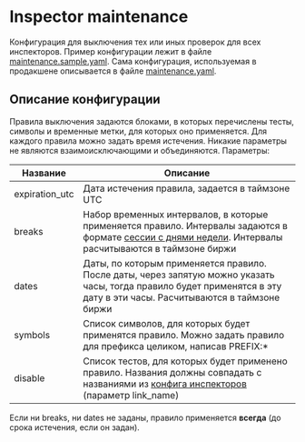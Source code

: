 # Inspector maintenance

Конфигурация для выключения тех или иных проверок для всех инспекторов. Пример конфигурации лежит в файле [maintenance.sample.yaml](https://xgit.tradingview.com/tv/inspector-maintenance/blob/master/maintenance.sample.yaml). Сама конфигурация, используемая в продакшене описывается в файле [maintenance.yaml](https://xgit.tradingview.com/tv/inspector-maintenance/blob/master/maintenance.yaml).

## Описание конфигурации

Правила выключения задаются блоками, в которых перечислены тесты, символы и временные метки, для которых оно применяется. Для каждого правила можно задать время истечения. Никакие параметры не являются взаимоисключающими и объединяются.
Параметры:

|Название|Описание|
|----|----|
|expiration_utc|Дата истечения правила, задается в таймзоне UTC|
|breaks|Набор временных интервалов, в которые применяется правило. Интервалы задаются в формате [сессии с днями недели](https://xwiki.tradingview.com/display/tss/Session+Specification#SessionSpecification-%D0%A1%D0%B5%D1%81%D1%81%D0%B8%D1%8F%D1%81%D1%83%D0%BA%D0%B0%D0%B7%D0%B0%D0%BD%D0%B8%D0%B5%D0%BC%D0%B4%D0%BD%D0%B5%D0%B9%D0%BD%D0%B5%D0%B4%D0%B5%D0%BB%D0%B8%281%D0%B2%D0%BE%D1%81%D0%BA%D1%80%D0%B5%D1%81%D0%B5%D0%BD%D1%8C%D0%B5%2C2%D0%BF%D0%BE%D0%BD%D0%B5%D0%B4%D0%B5%D0%BB%D1%8C%D0%BD%D0%B8%D0%BA%2C...7%D1%81%D1%83%D0%B1%D0%B1%D0%BE%D1%82%D0%B0%29). Интервалы расчитываются в таймзоне биржи|
|dates|Даты, по которым применяется правило. После даты, через запятую можно указать часы, тогда правило будет применятся в эту дату в эти часы. Расчитываются в таймзоне биржи|
|symbols|Список символов, для которых будет применятся правило. Можно задать правило для префикса целиком, написав PREFIX:*|
|disable|Список тестов, для которых будет применено правило. Названия должны совпадать с названиями из [конфига инспекторов](https://xgit.tradingview.com/tv/inspector/blob/master/config.json) (параметр link_name)|

Если ни breaks, ни dates не заданы, правило применяется **всегда** (до срока истечения, если он задан).